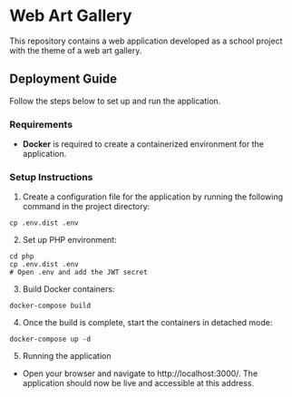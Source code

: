 # Web Art Gallery

This repository contains a web application developed as a school project with the theme of a web art gallery.

## Deployment Guide

Follow the steps below to set up and run the application.

### Requirements

- **Docker** is required to create a containerized environment for the application.

### Setup Instructions

1. Create a configuration file for the application by running the following command in the project directory:
```
cp .env.dist .env
```
2. Set up PHP environment:
```
cd php
cp .env.dist .env
# Open .env and add the JWT secret
```
3. Build Docker containers:
```
docker-compose build
```
4. Once the build is complete, start the containers in detached mode:
```
docker-compose up -d
```

5. Running the application
* Open your browser and navigate to http://localhost:3000/. The application should now be live and accessible at this address.